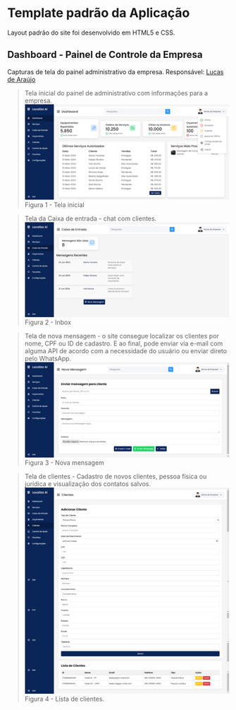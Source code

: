 # Template padrão da Aplicação

Layout padrão do site foi desenvolvido em HTML5 e CSS. 

## Dashboard - Painel de Controle da Empresa
Capturas de tela do painel administrativo da empresa.
Responsável: [Lucas de Araújo](https://github.com/lucas-arl)

> Tela inicial do painel de administrativo com informações para a empresa.
![Página Inicial](https://github.com/ICEI-PUC-Minas-PMV-ADS/pmv-ads-2024-1-e1-proj-web-t3-localiza-ai/blob/7c4f19c5d4ec50ed2044d1617bb689c2e53196a0/codigo-fonte/dashboard/images/Tela%2001%20-%20Dashboard.png)
Figura 1 - Tela inicial

> Tela da Caixa de entrada - chat com clientes.
![Inbox](https://github.com/ICEI-PUC-Minas-PMV-ADS/pmv-ads-2024-1-e1-proj-web-t3-localiza-ai/blob/7c4f19c5d4ec50ed2044d1617bb689c2e53196a0/codigo-fonte/dashboard/images/Tela%2002%20-%20Caixa%20de%20Entrada.png)
Figura 2 - Inbox

> Tela de nova mensagem - o site consegue localizar os clientes por nome, CPF ou ID de cadastro. E ao final, pode enviar via e-mail com alguma API de acordo com a necessidade do usuário ou enviar direto pelo WhatsApp. 
![Nova Mensagem](https://github.com/ICEI-PUC-Minas-PMV-ADS/pmv-ads-2024-1-e1-proj-web-t3-localiza-ai/blob/7c4f19c5d4ec50ed2044d1617bb689c2e53196a0/codigo-fonte/dashboard/images/Tela%2003%20-%20Enviar%20mensagem.png)
Figura 3 - Nova mensagem

> Tela de clientes - Cadastro de novos clientes, pessoa física ou jurídica e visualização dos contatos salvos. 
![Clientes](https://github.com/ICEI-PUC-Minas-PMV-ADS/pmv-ads-2024-1-e1-proj-web-t3-localiza-ai/blob/7c4f19c5d4ec50ed2044d1617bb689c2e53196a0/codigo-fonte/dashboard/images/Tela%2004%20-%20Clientes.png)
Figura 4 - Lista de clientes.
